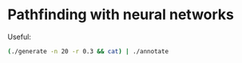 # Pathfinding with neural networks

Useful:

```bash
(./generate -n 20 -r 0.3 && cat) | ./annotate
```
